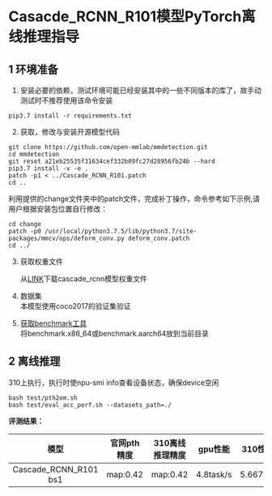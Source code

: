 # Casacde_RCNN_R101模型PyTorch离线推理指导

## 1 环境准备 

1. 安装必要的依赖，测试环境可能已经安装其中的一些不同版本的库了，故手动测试时不推荐使用该命令安装  

```
pip3.7 install -r requirements.txt  
```

2. 获取，修改与安装开源模型代码  

```
git clone https://github.com/open-mmlab/mmdetection.git   
cd mmdetection  
git reset a21eb25535f31634cef332b09fc27d28956fb24b --hard
pip3.7 install -v -e .
patch -p1 < ../Cascade_RCNN_R101.patch   
cd ..
```

利用提供的change文件夹中的patch文件，完成补丁操作，命令参考如下示例,请用户根据安装包位置自行修改：
```
cd change
patch -p0 /usr/local/python3.7.5/lib/python3.7/site-packages/mmcv/ops/deform_conv.py deform_conv.patch
cd ../
```


3. 获取权重文件  

   从[LINK](https://github.com/open-mmlab/mmdetection/tree/master/configs/cascade_rcnn)下载cascade_rcnn模型权重文件

4. 数据集    
   本模型使用coco2017的验证集验证 

5. [获取benchmark工具](https://support.huawei.com/enterprise/zh/ascend-computing/cann-pid-251168373/software/)  
将benchmark.x86_64或benchmark.aarch64放到当前目录  
   

## 2 离线推理 

310上执行，执行时使npu-smi info查看设备状态，确保device空闲  
```
bash test/pth2om.sh  
bash test/eval_acc_perf.sh --datasets_path=./
```
   

**评测结果：**   

|       模型        | 官网pth精度 | 310离线推理精度 | gpu性能 | 310性能  |
| :---------------: | :---------: | :-------------: | :-----: | :------: |
| Cascade_RCNN_R101 bs1 |  map:0.42  |    map:0.42    | 4.8task/s | 5.667fps |



